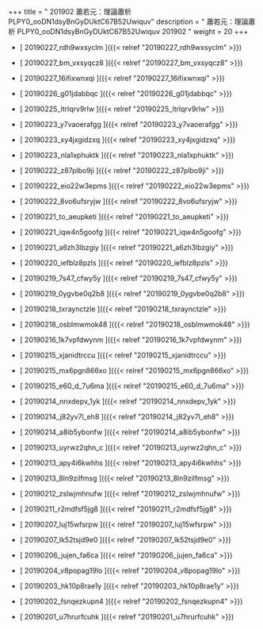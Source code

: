 +++
title = " 201902 蕭若元：理論蕭析 PLPY0_ooDN1dsyBnGyDUktC67B52Uwiquv"
description = "  蕭若元：理論蕭析 PLPY0_ooDN1dsyBnGyDUktC67B52Uwiquv 201902 "
weight = 20
+++



* [ 20190227_rdh9wxsyclm ]({{< relref "20190227_rdh9wxsyclm" >}})


* [ 20190227_bm_vxsyqcz8 ]({{< relref "20190227_bm_vxsyqcz8" >}})


* [ 20190227_16ifixwnxqi ]({{< relref "20190227_16ifixwnxqi" >}})


* [ 20190226_g01jdabbqc ]({{< relref "20190226_g01jdabbqc" >}})


* [ 20190225_ltrlqrv9rlw ]({{< relref "20190225_ltrlqrv9rlw" >}})


* [ 20190223_y7vaoerafgg ]({{< relref "20190223_y7vaoerafgg" >}})


* [ 20190223_xy4jxgidzxq ]({{< relref "20190223_xy4jxgidzxq" >}})


* [ 20190223_nla1xphuktk ]({{< relref "20190223_nla1xphuktk" >}})


* [ 20190222_z87plbo9ji ]({{< relref "20190222_z87plbo9ji" >}})


* [ 20190222_eio22w3epms ]({{< relref "20190222_eio22w3epms" >}})


* [ 20190222_8vo6ufsryjw ]({{< relref "20190222_8vo6ufsryjw" >}})


* [ 20190221_to_aeupketi ]({{< relref "20190221_to_aeupketi" >}})


* [ 20190221_iqw4n5goofg ]({{< relref "20190221_iqw4n5goofg" >}})


* [ 20190221_a6zh3lbzgiy ]({{< relref "20190221_a6zh3lbzgiy" >}})


* [ 20190220_iefblz8pzls ]({{< relref "20190220_iefblz8pzls" >}})


* [ 20190219_7s47_cfwy5y ]({{< relref "20190219_7s47_cfwy5y" >}})


* [ 20190219_0ygvbe0q2b8 ]({{< relref "20190219_0ygvbe0q2b8" >}})


* [ 20190218_txraynctzle ]({{< relref "20190218_txraynctzle" >}})


* [ 20190218_osblmwmok48 ]({{< relref "20190218_osblmwmok48" >}})


* [ 20190216_1k7vpfdwynm ]({{< relref "20190216_1k7vpfdwynm" >}})


* [ 20190215_xjanidtrccu ]({{< relref "20190215_xjanidtrccu" >}})


* [ 20190215_mx6pgn866xo ]({{< relref "20190215_mx6pgn866xo" >}})


* [ 20190215_e60_d_7u6ma ]({{< relref "20190215_e60_d_7u6ma" >}})


* [ 20190214_nnxdepv_1yk ]({{< relref "20190214_nnxdepv_1yk" >}})


* [ 20190214_j82yv7l_eh8 ]({{< relref "20190214_j82yv7l_eh8" >}})


* [ 20190214_a8ib5ybonfw ]({{< relref "20190214_a8ib5ybonfw" >}})


* [ 20190213_uyrwz2qhn_c ]({{< relref "20190213_uyrwz2qhn_c" >}})


* [ 20190213_apy4i6kwhhs ]({{< relref "20190213_apy4i6kwhhs" >}})


* [ 20190213_8ln9zilfmsg ]({{< relref "20190213_8ln9zilfmsg" >}})


* [ 20190212_zslwjmhnufw ]({{< relref "20190212_zslwjmhnufw" >}})


* [ 20190211_r2mdfsf5jg8 ]({{< relref "20190211_r2mdfsf5jg8" >}})


* [ 20190207_luj15wfsrpw ]({{< relref "20190207_luj15wfsrpw" >}})


* [ 20190207_lk52tsjd9e0 ]({{< relref "20190207_lk52tsjd9e0" >}})


* [ 20190206_jujen_fa6ca ]({{< relref "20190206_jujen_fa6ca" >}})


* [ 20190204_v8popag19lo ]({{< relref "20190204_v8popag19lo" >}})


* [ 20190203_hk10p8rae1y ]({{< relref "20190203_hk10p8rae1y" >}})


* [ 20190202_fsnqezkupn4 ]({{< relref "20190202_fsnqezkupn4" >}})


* [ 20190201_u7hrurfcuhk ]({{< relref "20190201_u7hrurfcuhk" >}})

